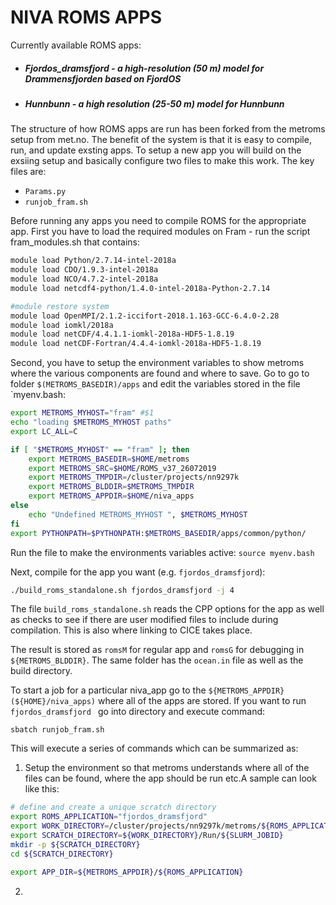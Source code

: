 # NIVA ROMS APPS

Currently available ROMS apps:
 * ##### Fjordos_dramsfjord - a high-resolution (50 m) model for Drammensfjorden based on FjordOS
 * ##### Hunnbunn - a high resolution (25-50 m) model for Hunnbunn
 
The structure of how ROMS apps are run has been forked from the metroms setup from met.no. The benefit of the system is that it is easy to compile, run, and update exsting apps. To setup a new app you will build on the exsiing setup and basically configure two files to make this work. The key files are: 
 
 * `Params.py` 
 * `runjob_fram.sh`

Before running any apps you need to compile ROMS for the appropriate app. First you have to load the required modules on Fram - run the script fram_modules.sh that contains:

```bash
module load Python/2.7.14-intel-2018a
module load CDO/1.9.3-intel-2018a
module load NCO/4.7.2-intel-2018a
module load netcdf4-python/1.4.0-intel-2018a-Python-2.7.14

#module restore system
module load OpenMPI/2.1.2-iccifort-2018.1.163-GCC-6.4.0-2.28
module load iomkl/2018a
module load netCDF/4.4.1.1-iomkl-2018a-HDF5-1.8.19
module load netCDF-Fortran/4.4.4-iomkl-2018a-HDF5-1.8.19
```

Second, you have to setup the environment variables to show metroms where the various components are found and where to save. Go to go to folder `$(METROMS_BASEDIR)/apps` and edit the variables stored in the file `myenv.bash:

```bash
export METROMS_MYHOST="fram" #$1
echo "loading $METROMS_MYHOST paths"
export LC_ALL=C

if [ "$METROMS_MYHOST" == "fram" ]; then
    export METROMS_BASEDIR=$HOME/metroms
    export METROMS_SRC=$HOME/ROMS_v37_26072019
    export METROMS_TMPDIR=/cluster/projects/nn9297k
	export METROMS_BLDDIR=$METROMS_TMPDIR
    export METROMS_APPDIR=$HOME/niva_apps
else
    echo "Undefined METROMS_MYHOST ", $METROMS_MYHOST
fi
export PYTHONPATH=$PYTHONPATH:$METROMS_BASEDIR/apps/common/python/
```
Run the file to make the environments variables active: `source myenv.bash`

Next, compile for the app you want (e.g. `fjordos_dramsfjord`):
```bash
./build_roms_standalone.sh fjordos_dramsfjord -j 4
```
The file `build_roms_standalone.sh` reads the CPP options for the app as well as checks to see if there are user modified files to include during compilation. This is also where linking to CICE takes place.

The result is stored as `romsM` for regular app and `romsG` for debugging in `${METROMS_BLDDIR}`. The same folder has the `ocean.in` file as well as the build directory. 

To start a job for a particular niva_app go to the  `${METROMS_APPDIR} (${HOME}/niva_apps)` where all of the apps are stored. If you want to run  `fjordos_dramsfjord ` go into directory and execute command:

`sbatch runjob_fram.sh`

This will execute a series of commands which can be summarized as:

1. Setup the environment so that metroms understands where all of the files can be found, where the app should be run etc.A sample can look like this:

```bash
# define and create a unique scratch directory
export ROMS_APPLICATION="fjordos_dramsfjord"
export WORK_DIRECTORY=/cluster/projects/nn9297k/metroms/${ROMS_APPLICATION}
export SCRATCH_DIRECTORY=${WORK_DIRECTORY}/Run/${SLURM_JOBID}
mkdir -p ${SCRATCH_DIRECTORY}
cd ${SCRATCH_DIRECTORY}

export APP_DIR=${METROMS_APPDIR}/${ROMS_APPLICATION}
```
2. 
